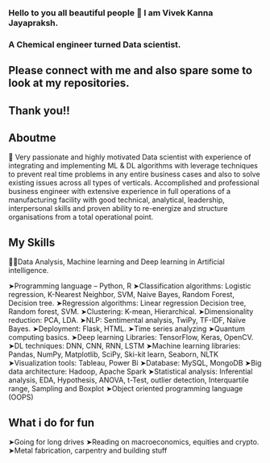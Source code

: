 ### Hello to you all beautiful people 👋 I am Vivek Kanna Jayapraksh.
### A Chemical engineer turned Data scientist.
## Please connect with me and also spare some to look at my repositories.
## Thank you!!

<!--
**vivekkanna26/vivekkanna26** is a ✨ _special_ ✨ repository because its `README.md` (this file) appears on your GitHub profile.

Here are some ideas to get you started:

- 🔭 I’m currently working on ...
- 🌱 I’m currently learning ...
- 👯 I’m looking to collaborate on ...
- 🤔 I’m looking for help with ...
- 💬 Ask me about ...
- 📫 How to reach me: ...
- 😄 Pronouns: ...
- ⚡ Fun fact: ...
-->

## Aboutme 

🙌 Very passionate and highly motivated Data scientist with experience of integrating and implementing  ML & DL algorithms with leverage techniques to prevent real time problems in any entire business cases and also to solve existing issues across all types of verticals.
Accomplished and professional business engineer with extensive experience in full operations of a manufacturing facility with good technical, analytical, leadership, interpersonal skills and proven ability to re-energize and structure organisations from a total operational point.




## My Skills
🧑‍💻Data Analysis, Machine learning and Deep learning in Artificial intelligence. 

➤Programming language – Python, R
➤Classification algorithms: Logistic regression, K-Nearest Neighbor, SVM, Naive Bayes, Random Forest, Decision tree.
➤Regression algorithms: Linear regression Decision tree, Random forest, SVM.
➤Clustering: K-mean, Hierarchical. 
➤Dimensionality reduction: PCA, LDA. 
➤NLP: Sentimental analysis, TwiPy, TF-IDF, Naïve Bayes.
➤Deployment: Flask, HTML.
➤Time series analyzing
➤Quantum computing basics. 
➤Deep learning Libraries: TensorFlow, Keras, OpenCV.
➤DL techniques: DNN, CNN, RNN, LSTM
➤Machine learning libraries: Pandas, NumPy, Matplotlib, SciPy, Ski-kit learn, Seaborn, NLTK
➤Visualization tools: Tableau, Power Bi
➤Database: MySQL, MongoDB
➤Big data architecture: Hadoop, Apache Spark
➤Statistical analysis: Inferential analysis, EDA, Hypothesis, ANOVA, t-Test, outlier detection, Interquartile range, Sampling and Boxplot
➤Object oriented programming language (OOPS)


## What i do for fun
➤Going for long drives
➤Reading on macroeconomics, equities and crypto.
➤Metal fabrication, carpentry and building stuff
